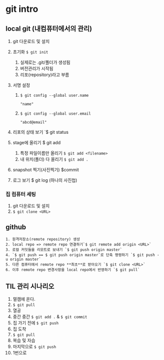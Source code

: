 # git intro

## local git (내컴퓨터에서의 관리)

1. git 다운로드 및 설치

2. 초기화 `$ git init`

   1. 실제로는 .git/폴더가 생성됨
   2. 버전관리가 시작됨
   3. 리포(repository)라고 부름

3. 서명 설정

   1. `$ git config --global user.name`

      `"name"`

   2. `$ git config --global user.email`

      `"abcd@email"`

      

4. 리포의 상태 보기 `$ git status

5. stage에 올리기 $ git add

   1. 특정 파일이름만 올리기 `$ git add <filename>`
   2. 내 위치(폴더) 다 올리기 `$ git add .`

6. snapshot 찍기(사진찍기) $commit

7. 로그 보기 $ git log (하나의 사진첩)

### 집 컴퓨터 세팅

1. git 다운로드 및 설치
2. `$ git clone <URL>`

## github

 	1. 원격저장소(remote repository) 생성
 	2. local repo => remote repo 연결하기`$ git remote add origin <URL>`
 	3. 로컬 커밋들을 리모트로 보내기 `$ git push origin master`
 	4. `$ git push == $ git push origin master`로 단축 명령하기 `$ git push -u origin master`
 	5. 다른 컴퓨터에서 remote repo **최초**로 받아오기 `$ git clone <URL>`
 	6. 이후 remote repo 변경사항을 local repo에서 반영하기 `$ git pull`



## TIL 관리 시나리오

1. 멀캠에 온다.
2. `$ git pull`
3. 열공
4. 중간 중간 `$ git add .` & `$ git commit`
5. 집 가기 전에 `$ git push`
6. 집 도착
7. `$ git pull`
8. 복습 및 자습
9. 마지막으로 `$ git push`
10. 1번으로
